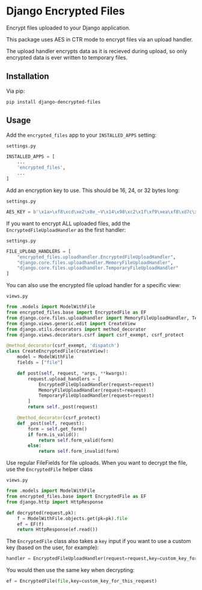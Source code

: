 Django Encrypted Files
======================

Encrypt files uploaded to your Django application.

This package uses AES in CTR mode to encrypt files via an upload handler.

The upload handler encrypts data as it is recieved during upload, so only encrypted data is ever written to temporary files.

Installation
------------
Via pip:
```
pip install django-dencrypted-files
```

Usage
-----

Add the `encrypted_files` app to your `INSTALLED_APPS` setting:

`settings.py`
```python
INSTALLED_APPS = [
    ...
    'encrypted_files',
    ...
]
```

Add an encryption key to use. This should be 16, 24, or 32 bytes long:

`settings.py`
```python
AES_KEY = b'\x1a>\xf8\xcd\xe2\x8e_~V\x14\x98\xc2\x1f\xf9\xea\xf8\xd7c\xb3`!d\xd4\xe3+\xf7Q\x83\xb5~\x8f\xdd'
```

If you want to encrypt ALL uploaded files, add the `EncryptedFileUploadHandler` as the first handler:

`settings.py`
```python
FILE_UPLOAD_HANDLERS = [
    "encrypted_files.uploadhandler.EncryptedFileUploadHandler",
    "django.core.files.uploadhandler.MemoryFileUploadHandler",
    "django.core.files.uploadhandler.TemporaryFileUploadHandler"
]
```

You can also use the encrypted file upload handler for a specific view:

`views.py`
```python
from .models import ModelWithFile
from encrypted_files.base import EncryptedFile as EF
from django.core.files.uploadhandler import MemoryFileUploadHandler, TemporaryFileUploadHandler
from django.views.generic.edit import CreateView
from django.utils.decorators import method_decorator
from django.views.decorators.csrf import csrf_exempt, csrf_protect

@method_decorator(csrf_exempt, 'dispatch')
class CreateEncryptedFile(CreateView):
    model = ModelWithFile
    fields = ["file"]

    def post(self, request, *args, **kwargs):
        request.upload_handlers = [
            EncryptedFileUploadHandler(request=request)
            MemoryFileUploadHandler(request=request)
            TemporaryFileUploadHandler(request=request)
        ]  
        return self._post(request)

    @method_decorator(csrf_protect)
    def _post(self, request):
        form = self.get_form()
        if form.is_valid():
            return self.form_valid(form)
        else:
            return self.form_invalid(form)

```

Use regular FileFields for file uploads. When you want to decrypt the file, use the `EncryptedFile` helper class

`views.py`
```python
from .models import ModelWithFile
from encrypted_files.base import EncryptedFile as EF
from django.http import HttpResponse

def decrypted(request,pk):
    f = ModelWithFile.objects.get(pk=pk).file
    ef = EF(f)
    return HttpResponse(ef.read())
```

The `EncryptedFile` class also takes a `key` input if you want to use a custom key (based on the user, for example):

```python
handler = EncryptedFileUploadHandler(request=request,key=custom_key_for_this_request)
```

You would then use the same key when decrypting:

```python
ef = EncryptedFile(file,key=custom_key_for_this_request)
```